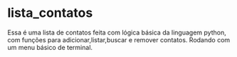 # lista_contatos

Essa é uma lista de contatos feita com lógica básica da linguagem python, com funções para adicionar,listar,buscar e remover contatos.
Rodando com um menu básico de terminal.

